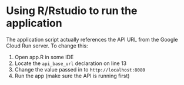 # Using R/Rstudio to run the application

The application script actually references the API URL from the Google Cloud Run server. To change this:
1. Open app.R in some IDE
2. Locate the `api_base_url` declaration on line 13
3. Change the value passed in to `http://localhost:8080`
4. Run the app (make sure the API is running first)
